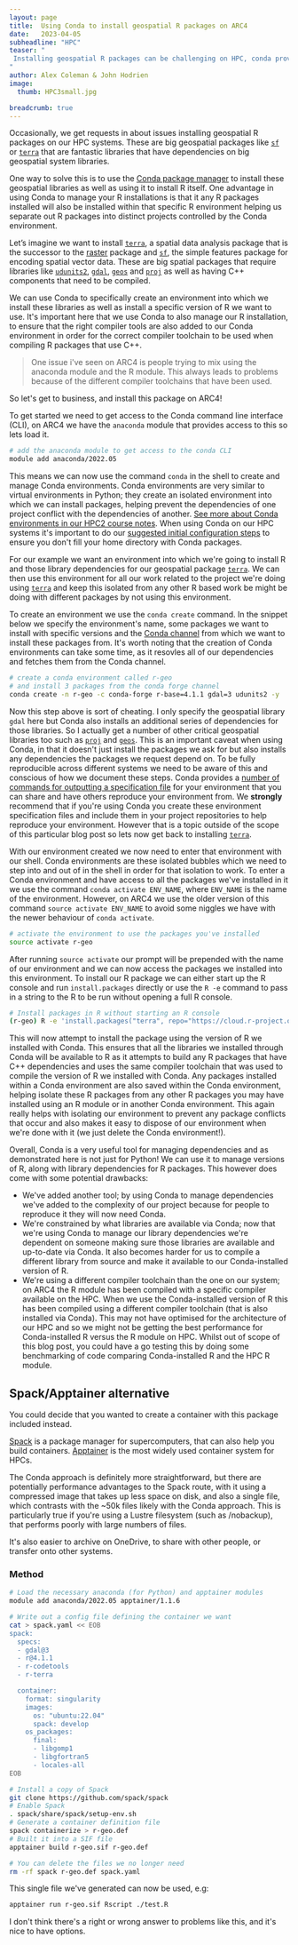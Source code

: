 ```yaml
---
layout: page
title:  Using Conda to install geospatial R packages on ARC4
date:   2023-04-05
subheadline: "HPC"
teaser: "
 Installing geospatial R packages can be challenging on HPC, conda provides on possible solution to this problem.
"
author: Alex Coleman & John Hodrien
image:
  thumb: HPC3small.jpg

breadcrumb: true
---
```


Occasionally, we get requests in about issues installing geospatial R packages on our HPC systems. These are big geospatial packages like [`sf`](https://cran.r-project.org/web/packages/sf/index.html) or [`terra`](https://cran.r-project.org/web/packages/terra/index.html) that are fantastic libraries that have dependencies on big geospatial system libraries. 

One way to solve this is to use the [Conda package manager](https://docs.conda.io/en/latest/) to install these geospatial libraries as well as using it to install R itself. One advantage in using Conda to manage your R installations is that it any R packages installed will also be installed within that specific R environment helping us separate out R packages into distinct projects controlled by the Conda environment. 

Let’s imagine we want to install [`terra`](https://cran.r-project.org/web/packages/terra/index.html), a spatial data analysis package that is the successor to the [raster](https://cran.r-project.org/web/packages/raster/index.html) package and [`sf`](https://cran.r-project.org/web/packages/sf/index.html), the simple features package for encoding spatial vector data. These are big spatial packages that require libraries like [`udunits2`](https://www.unidata.ucar.edu/software/udunits/), [`gdal`](https://gdal.org/), [`geos`](https://libgeos.org/) and [`proj`](https://proj.org/) as well as having C++ components that need to be compiled. 

We can use Conda to specifically create an environment into which we install these libraries as well as install a specific version of R we want to use.
It's important here that we use Conda to also manage our R installation, to ensure that the right compiler tools are also added to our Conda environment in order for the correct compiler toolchain to be used when compiling R packages that use C++.

> One issue i've seen on ARC4 is people trying to mix using the anaconda module and the R module. This always leads to problems because of the different compiler toolchains that have been used.

So let's get to business, and install this package on ARC4!

To get started we need to get access to the Conda command line interface (CLI), on ARC4 we have the `anaconda` module that provides access to this so lets load it.

```bash
# add the anaconda module to get access to the conda CLI
module add anaconda/2022.05
```

This means we can now use the command `conda` in the shell to create and manage Conda environments.
Conda environments are very similar to virtual environments in Python; they create an isolated environment into which we can install packages, helping prevent the dependencies of one project conflict with the dependencies of another.  [See more about Conda environments in our HPC2 course notes](https://arctraining.github.io/hpc2-software/course/conda.html#conda-environments).
When using Conda on our HPC systems it's important to do our [suggested initial configuration steps](https://arcdocs.leeds.ac.uk/software/compilers/anaconda.html#first-time-conda-setup) to ensure you don't fill your home directory with Conda packages.

For our example we want an environment into which we're going to install R and those library dependencies for our geospatial package [`terra`](https://cran.r-project.org/web/packages/terra/index.html).
We can then use this environment for all our work related to the project we're doing using [`terra`](https://cran.r-project.org/web/packages/terra/index.html) and keep this isolated from any other R based work be might be doing with different packages by not using this environment.

To create an environment we use the `conda create` command. In the snippet below we specify the environment's name, some packages we want to install with specific versions and the [Conda channel](https://docs.conda.io/projects/conda/en/stable/user-guide/concepts/channels.html) from which we want to install these packages from.
It's worth noting that the creation of Conda environments can take some time, as it resovles all of our dependencies and fetches them from the Conda channel.

```bash
# create a conda environment called r-geo
# and install 3 packages from the conda forge channel
conda create -n r-geo -c conda-forge r-base=4.1.1 gdal=3 udunits2 -y
```

Now this step above is sort of cheating. I only specify the geospatial library `gdal` here but Conda also installs an additional series of dependencies for those libraries.
So I actually get a number of other critical geospatial libraries too such as [`proj`](https://proj.org/) and [`geos`](https://libgeos.org/).
This is an important caveat when using Conda, in that it doesn't just install the packages we ask for but also installs any dependencies the packages we request depend on.
To be fully reproducible across different systems we need to be aware of this and conscious of how we document these steps.
Conda provides a [number of commands for outputting a specification file](https://arctraining.github.io/hpc2-software/course/conda.html#sharing-conda-environments) for your environment that you can share and have others reproduce your environment from. 
We **strongly** recommend that if you're using Conda you create these environment specification files and include them in your project repositories to help reproduce your environment. 
However that is a topic outside of the scope of this particular blog post so lets now get back to installing [`terra`](https://cran.r-project.org/web/packages/terra/index.html).

With our environment created we now need to enter that environment with our shell. 
Conda environments are these isolated bubbles which we need to step into and out of in the shell in order for that isolation to work.
To enter a Conda environment and have access to all the packages we've installed in it we use the command `conda activate ENV_NAME`, where `ENV_NAME` is the name of the environment. 
However, on ARC4 we use the older version of this command `source activate ENV_NAME` to avoid some niggles we have with the newer behaviour of `conda activate`.

```bash
# activate the environment to use the packages you've installed
source activate r-geo
```

After running `source activate` our prompt will be prepended with the name of our environment and we can now access the packages we installed into this environment.
To install our R package we can either start up the R console and run `install.packages` directly or use the `R -e` command to pass in a string to the R to be run without opening a full R console.

```bash
# Install packages in R without starting an R console
(r-geo) R -e 'install.packages("terra", repo="https://cloud.r-project.org/");' 
```

This will now attempt to install the package using the version of R we installed with Conda. 
This ensures that all the libraries we installed through Conda will be available to R as it attempts to build any R packages that have C++ dependencies and uses the same compiler toolchain that was used to compile the version of R we installed with Conda.
Any packages installed within a Conda environment are also saved within the Conda environment, helping isolate these R packages from any other R packages you may have installed using an R module or in another Conda environment.
This again really helps with isolating our environment to prevent any package conflicts that occur and also makes it easy to dispose of our environment when we're done with it (we just delete the Conda environment!).

Overall, Conda is a very useful tool for managing dependencies and as demonstrated here is not just for Python!
We can use it to manage versions of R, along with library dependencies for R packages. 
This however does come with some potential drawbacks:
- We've added another tool; by using Conda to manage dependencies we've added to the complexity of our project because for people to reproduce it they will now need Conda.
- We're constrained by what libraries are available via Conda; now that we're using Conda to manage our library dependencies we're dependent on someone making sure those libraries are available and up-to-date via Conda. It also becomes harder for us to compile a different library from source and make it available to our Conda-installed version of R.
- We're using a different compiler toolchain than the one on our system; on ARC4 the R module has been compiled with a specific compiler available on the HPC. When we use the Conda-installed version of R this has been compiled using a different compiler toolchain (that is also installed via Conda). This may not have optimised for the architecture of our HPC and so we might not be getting the best performance for Conda-installed R versus the R module on HPC.  Whilst out of scope of this blog post, you could have a go testing this by doing some benchmarking of code comparing Conda-installed R and the HPC R module.

## Spack/Apptainer alternative

You could decide that you wanted to create a container with this package
included instead.

[Spack](https://spack.io/) is a package manager for supercomputers, that can
also help you build containers.  [Apptainer](https://apptainer.org/) is the
most widely used container system for HPCs.

The Conda approach is definitely more straightforward, but there are
potentially performance advantages to the Spack route, with it using a
compressed image that takes up less space on disk, and also a single file,
which contrasts with the ~50k files likely with the Conda approach.  This is
particularly true if you're using a Lustre filesystem (such as /nobackup), that performs poorly
with large numbers of files.

It's also easier to archive on OneDrive, to share with other people, or
transfer onto other systems.

### Method

```bash
# Load the necessary anaconda (for Python) and apptainer modules
module add anaconda/2022.05 apptainer/1.1.6

# Write out a config file defining the container we want
cat > spack.yaml << EOB
spack:
  specs:
  - gdal@3
  - r@4.1.1
  - r-codetools
  - r-terra

  container:
    format: singularity
    images:
      os: "ubuntu:22.04"
      spack: develop
    os_packages:
      final:
      - libgomp1
      - libgfortran5
      - locales-all
EOB

# Install a copy of Spack
git clone https://github.com/spack/spack
# Enable Spack
. spack/share/spack/setup-env.sh 
# Generate a container definition file
spack containerize > r-geo.def
# Built it into a SIF file
apptainer build r-geo.sif r-geo.def

# You can delete the files we no longer need
rm -rf spack r-geo.def spack.yaml
```

This single file we've generated can now be used, e.g:

```bash
apptainer run r-geo.sif Rscript ./test.R
```

I don't think there's a right or wrong answer to problems like this, and it's
nice to have options.
